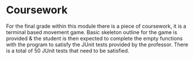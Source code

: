 # Coursework

For the final grade within this module there is a piece of coursework, it is a terminal based movement game. Basic skeleton outline for the game is provided & the student is then expected to complete the empty functions with the program to satisfy the JUnit tests provided by the professor. There is a total of 50 JUnit tests that need to be satisfied.
